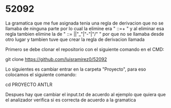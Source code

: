 # 52092
La gramatica que me fue asignada tenia una regla de derivacion que no se llamaba de ninguna parte por lo cual la elimine era " <cadena>::=<caracter>+ " y al eliminar esa regla tambien elimine la de " <caracter> ::= <letra>|<digito>|"_"|"-"|"/" " por que no se llamaba desde otro lugar y tambien tuve que crear la regla de derivacion llamada <accion>

Primero se debe clonar el repositorio con el siguiente comando en el CMD:

git clone https://github.com/luisramirez0/52092

Lo siguientes es cambiar entrar en la carpeta "Proyecto", para eso colocamos el siguiente comando:

cd PROYECTO ANTLR

Despues hay que cambiar el input.txt de acuerdo al ejemplo que quiera que el analizador verifica si es correcta de acuerdo a la gramatica
